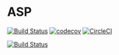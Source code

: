 # ASP

[![Build Status](https://travis-ci.com/iam-feysal/asp.svg?token=wXVyshzEp9HeDMY8Hr9J&branch=master)](https://travis-ci.com/iam-feysal/asp)
[![codecov](https://codecov.io/gh/iam-feysal/asp/branch/master/graph/badge.svg?token=tAgyz9sjc5)](https://codecov.io/gh/iam-feysal/asp)
[![CircleCI](https://circleci.com/gh/iam-feysal/asp/tree/master.svg?style=svg)](https://circleci.com/gh/iam-feysal/asp/tree/master)

[![Build Status](http://localhost:8080/buildStatus/icon?job=asp)](http://localhost:8080/job/asp/)
